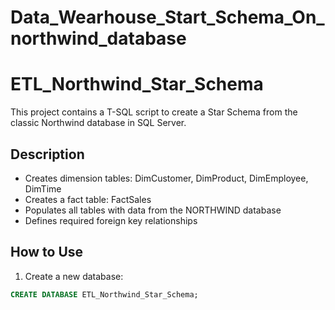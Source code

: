 # Data_Wearhouse_Start_Schema_On_northwind_database

# ETL_Northwind_Star_Schema

This project contains a T-SQL script to create a Star Schema from the classic Northwind database in SQL Server.

## Description
- Creates dimension tables: DimCustomer, DimProduct, DimEmployee, DimTime
- Creates a fact table: FactSales
- Populates all tables with data from the NORTHWIND database
- Defines required foreign key relationships

## How to Use

1. Create a new database:
```sql
CREATE DATABASE ETL_Northwind_Star_Schema;
